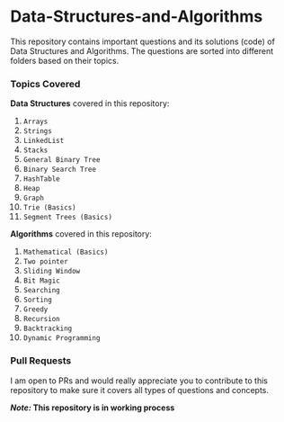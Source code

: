 # Data-Structures-and-Algorithms
This repository contains important questions and its solutions (code) of Data Structures and Algorithms. The questions are sorted into different folders based on their topics.

### Topics Covered

**Data Structures** covered in this repository:

  1. `Arrays`
  2. `Strings`
  3. `LinkedList`
  4. `Stacks`
  5. `General Binary Tree`
  6. `Binary Search Tree`
  7. `HashTable`
  8. `Heap`
  9. `Graph`
  10. `Trie (Basics)`
  11. `Segment Trees (Basics)`
  
**Algorithms** covered in this repository:

  1. `Mathematical (Basics)` 
  2. `Two pointer`
  3. `Sliding Window`
  4. `Bit Magic`
  5. `Searching`
  6. `Sorting`
  7. `Greedy`
  8. `Recursion`
  9. `Backtracking`
  10. `Dynamic Programming`

### Pull Requests

I am open to PRs and would really appreciate you to contribute to this repository to make sure it covers all types of questions and concepts.

**_Note:_ This repository is in working process**
  
  
